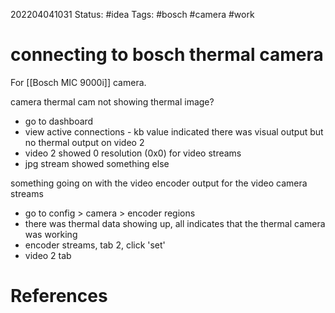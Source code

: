202204041031
Status: #idea
Tags: #bosch #camera #work 

# connecting to bosch thermal camera
For [[Bosch MIC 9000i]] camera.

camera thermal cam not showing thermal image?
- go to dashboard
- view active connections - kb value indicated there was visual output but no thermal output on video 2
- video 2 showed 0 resolution (0x0) for video streams
- jpg stream showed something else

something going on with the video encoder output for the video camera streams

- go to config > camera > encoder regions
- there was thermal data showing up, all indicates that the thermal camera was working
- encoder streams, tab 2, click 'set'
- video 2 tab


# References

